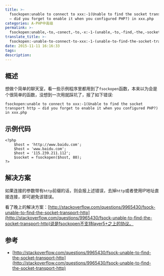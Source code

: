 ```yaml
---
title: >-
  fsockopen:unable to connect to xxx:-1(Unable to find the socket transport http
  – did you forget to enable it when you configured PHP?) in xxx.php
categories: A-PHP中高级
permalink: >-
  fsockopen:unable,-to,-conect,-to,-x:-1-(unable,-to,-find,-the,-socket,-transport,-htp,-did,-you,-forget,-to,-enable,-it,-when,-you,-configured,-php,-etc.)-in,-x.php
translate_title: >-
  fsockopen:-unable-to-connect-to-xxx:-1-(unable-to-find-the-socket-transport-http-did-you-forget-to-enable-it-when-you-configure-php?)-in-xxx.php
date: 2015-11-11 16:16:33
tags:
description:
---
```

## 概述
想做个简单的聊天室，看一些示例程序里都用到了`fsockopen`函数，本来以为会是个很简单的函数，没想到一次用就踩坑了，报了如下错误:

```
fsockopen:unable to connect to xxx:-1(Unable to find the socket transport http – did you forget to enable it when you configured PHP?) in xxx.php
```

## 示例代码

```
<?php
    $host = 'http://www.baidu.com';
    $host = 'www.baidu.com';
    $host = '115.239.211.112';
    $socket = fsockopen($host, 80);
?>
```

## 解决方案
如果连接的参数带有`http`前缀的话，则会报上述错误，去掉`http`或者使用IP地址直接连接，即可避免该错误。  

看了晚上的解决方案：[http://stackoverflow.com/questions/9965430/fsock-unable-to-find-the-socket-transport-http](http://stackoverflow.com/questions/9965430/fsock-unable-to-find-the-socket-transport-http)说是fsockopen不支持layer5+之上的协议。

## 参考
* [http://stackoverflow.com/questions/9965430/fsock-unable-to-find-the-socket-transport-http](http://stackoverflow.com/questions/9965430/fsock-unable-to-find-the-socket-transport-http)
<br />


